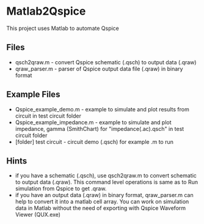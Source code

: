 # Matlab2Qspice
This project uses Matlab to automate Qspice

## Files
* qsch2qraw.m - convert Qspice schematic (.qsch) to output data (.qraw)
* qraw_parser.m - parser of Qspice output data file (.qraw) in binary format

## Example Files
* Qspice_example_demo.m - example to simulate and plot results from circuit in test circuit folder
* Qspice_example_impedance.m - example to simulate and plot impedance, gamma (SmithChart) for "impedance(.ac).qsch" in test circuit folder
* [folder] test circuit - circuit demo (.qsch) for example .m to run

## Hints
* if you have a schematic (.qsch), use qsch2qraw.m to convert schematic to output data (.qraw).  This command level operations is same as to Run simulation from Qspice to get .qraw.
* if you have an output data (.qraw) in binary format, qraw_parser.m can help to convert it into a matlab cell array.  You can work on simulation data in Matlab without the need of exporting with Qspice Waveform Viewer (QUX.exe)